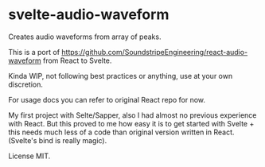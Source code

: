 # svelte-audio-waveform

Creates audio waveforms from array of peaks.

This is a port of https://github.com/SoundstripeEngineering/react-audio-waveform from React to Svelte.

Kinda WIP, not following best practices or anything, use at your own discretion.

For usage docs you can refer to original React repo for now.

My first project with Selte/Sapper, also I had almost no previous experience with React. But this proved to me how easy it is to get started with Svelte + this needs much less of a code than original version written in React. (Svelte's bind is really magic).

License MIT.
